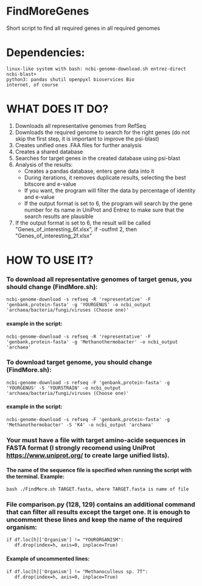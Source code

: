 # FindMoreGenes
Short script to find all required genes in all required genomes

# Dependencies:
	linux-like system with bash: ncbi-genome-download.sh entrez-direct ncbi-blast+
	python3: pandas shutil openpyxl bioservices Bio
	internet, of course

# WHAT DOES IT DO?
1. Downloads all representative genomes from RefSeq
2. Downloads the required genome to search for the right genes (do not skip the first step, it is important to improve the psi-blast)
3. Creates unified ones .FAA files for further analysis
4. Creates a shared database
5. Searches for target genes in the created database using psi-blast
6. Analysis of the results:
   - Creates a pandas database, enters gene data into it
   -  During iterations, it removes duplicate results, selecting the best bitscore and e-value
   -  If you want, the program will filter the data by percentage of identity and e-value 
   -  If the output format is set to 6, the program will search by the gene number for its name in UniProt and Entrez to make sure that the search results are plausible
7. If the output format is set to 6, the result will be called "Genes_of_interesting_6f.xlsx", if -outfmt 2, then "Genes_of_interesting_2f.xlsx"
 
# HOW TO USE IT?
### To download all representative genomes of target genus, you should change (FindMore.sh):
	ncbi-genome-download -s refseq -R 'representative' -F 'genbank,protein-fasta' -g 'YOURGENUS' -o ncbi_output 'archaea/bacteria/fungi/viruses (Choose one)' 
#### example in the script: 
	ncbi-genome-download -s refseq -R 'representative' -F 'genbank,protein-fasta' -g 'Methanothermobacter' -o ncbi_output 'archaea'
### To download target genome, you should change (FindMore.sh):
	ncbi-genome-download -s refseq -F 'genbank,protein-fasta' -g 'YOURGENUS' -S 'YOURSTRAIN' -o ncbi_output 'archaea/bacteria/fungi/viruses (Choose one)' 
#### example in the script:
	ncbi-genome-download -s refseq -F 'genbank,protein-fasta' -g 'Methanothermobacter' -S 'K4' -o ncbi_output 'archaea'
### Your must have a file with target amino-acide sequences in FASTA format (I strongly recomend using UniProt https://www.uniprot.org/ to create large unified lists).

#### The name of the sequence file is specified when running the script with the terminal. Example:
	bash ./FindMore.sh TARGET.fasta, where TARGET.fasta is name of file
### File comparison.py (128, 129) contains an additional command that can filter all results except the target one. It is enough to uncomment these lines and keep the name of the required organism:
	if df.loc[h]['Organism'] != "YOURORGANISM":
	   df.drop(index=h, axis=0, inplace=True)

#### Example of uncommented lines:
	if df.loc[h]['Organism'] != "Methanoculleus sp. 7T":
	   df.drop(index=h, axis=0, inplace=True)

